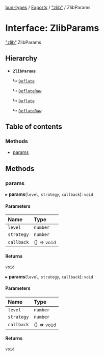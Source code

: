 [bun-types](https://oven-sh.github.io/bun-types/README.md) / [Exports](https://oven-sh.github.io/bun-types/modules.md) / ["zlib"](https://oven-sh.github.io/bun-types/modules/zlib_.md) / ZlibParams

# Interface: ZlibParams

["zlib"](https://oven-sh.github.io/bun-types/modules/zlib_.md).ZlibParams

## Hierarchy

- **`ZlibParams`**

  ↳ [`Deflate`](https://oven-sh.github.io/bun-types/interfaces/zlib_.Deflate-1.md)

  ↳ [`DeflateRaw`](https://oven-sh.github.io/bun-types/interfaces/zlib_.DeflateRaw-1.md)

  ↳ [`Deflate`](https://oven-sh.github.io/bun-types/interfaces/node_zlib_.Deflate-1.md)

  ↳ [`DeflateRaw`](https://oven-sh.github.io/bun-types/interfaces/node_zlib_.DeflateRaw-1.md)

## Table of contents

### Methods

- [params](https://oven-sh.github.io/bun-types/interfaces/zlib_.ZlibParams.md#params)

## Methods

### params

▸ **params**(`level`, `strategy`, `callback`): `void`

#### Parameters

| Name | Type |
| :------ | :------ |
| `level` | `number` |
| `strategy` | `number` |
| `callback` | () => `void` |

#### Returns

`void`

▸ **params**(`level`, `strategy`, `callback`): `void`

#### Parameters

| Name | Type |
| :------ | :------ |
| `level` | `number` |
| `strategy` | `number` |
| `callback` | () => `void` |

#### Returns

`void`
